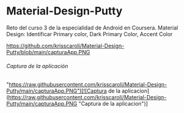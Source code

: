 # Material-Design-Putty

Reto del curso 3 de la especialidad de Android en Coursera.
Material Design: Identificar Primary color, Dark Primary Color, Accent Color

https://github.com/krisscaroli/Material-Design-Putty/blob/main/capturaApp.PNG
 ###### Captura de la aplicación
"https://raw.githubusercontent.com/krisscaroli/Material-Design-Putty/main/capturaApp.PNG")[![Captura de la aplicacion](https://raw.githubusercontent.com/krisscaroli/Material-Design-Putty/main/capturaApp.PNG "Captura de la aplicacion")]

